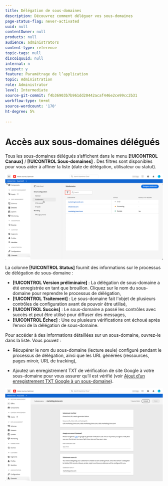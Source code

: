 ```yaml
---
title: Délégation de sous-domaines
description: Découvrez comment déléguer vos sous-domaines
page-status-flag: never-activated
uuid: null
contentOwner: null
products: null
audience: administrators
content-type: reference
topic-tags: null
discoiquuid: null
internal: n
snippet: y
feature: Paramétrage de l’application
topic: Administration
role: Administrator
level: Intermediate
source-git-commit: f4b36903b7b961dd20442acaf446e2ce99cc2b31
workflow-type: tm+mt
source-wordcount: '170'
ht-degree: 5%

---
```



# Accès aux sous-domaines délégués

Tous les sous-domaines délégués s’affichent dans le menu **[!UICONTROL Canaux]** / **[!UICONTROL Sous-domaines]** . Des filtres sont disponibles pour vous aider à affiner la liste (date de délégation, utilisateur ou statut).

![](../assets/subdomain-list.png)

La colonne **[!UICONTROL Status]** fournit des informations sur le processus de délégation de sous-domaine :

* **[!UICONTROL Version préliminaire]** : La délégation de sous-domaine a été enregistrée en tant que brouillon. Cliquez sur le nom du sous-domaine pour reprendre le processus de délégation,
* **[!UICONTROL Traitement]** : Le sous-domaine fait l&#39;objet de plusieurs contrôles de configuration avant de pouvoir être utilisé,
* **[!UICONTROL Succès]** : Le sous-domaine a passé les contrôles avec succès et peut être utilisé pour diffuser des messages,
* **[!UICONTROL Échec]** : Une ou plusieurs vérifications ont échoué après l’envoi de la délégation de sous-domaine.

Pour accéder à des informations détaillées sur un sous-domaine, ouvrez-le dans la liste. Vous pouvez :

* Récupérer le nom du sous-domaine (lecture seule) configuré pendant le processus de délégation, ainsi que les URL générées (ressources, pages miroir, URL de tracking),

* Ajoutez un enregistrement TXT de vérification de site Google à votre sous-domaine pour vous assurer qu’il est vérifié (voir [Ajout d’un enregistrement TXT Google à un sous-domaine](google-txt.md)).

![](../assets/subdomain-delegated.png)
